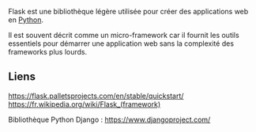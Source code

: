 Flask est une bibliothèque légère utilisée pour créer des applications web en [Python](Python.md). 

Il est souvent décrit comme un micro-framework car il fournit les outils essentiels pour démarrer une application web sans la complexité des frameworks plus lourds. 

## Liens 
https://flask.palletsprojects.com/en/stable/quickstart/
https://fr.wikipedia.org/wiki/Flask_(framework)


Bibliothèque Python Django : 
https://www.djangoproject.com/ 